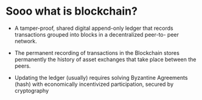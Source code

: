 # Sooo what is blockchain? 

- A tamper-proof, shared digital append-only ledger that records
transactions grouped into blocks in a decentralized peer-to-
peer network.

- The permanent recording of transactions in the Blockchain
stores permanently the history of asset exchanges that take
place between the peers.

- Updating the ledger (usually) requires solving Byzantine
Agreements (hash) with economically incentivized participation,
secured by cryptography